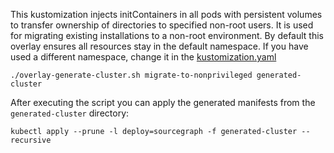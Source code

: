 This kustomization injects initContainers in all pods with persistent volumes to transfer ownership of directories to
specified non-root users. It is used for migrating existing installations to a non-root environment. By default this overlay ensures all resources
stay in the default namespace. If you have used a different namespace, change it in the [kustomization.yaml](./kustomization.yaml)

```shell script
./overlay-generate-cluster.sh migrate-to-nonprivileged generated-cluster
```

After executing the script you can apply the generated manifests from the `generated-cluster` directory:

```shell script
kubectl apply --prune -l deploy=sourcegraph -f generated-cluster --recursive
```

